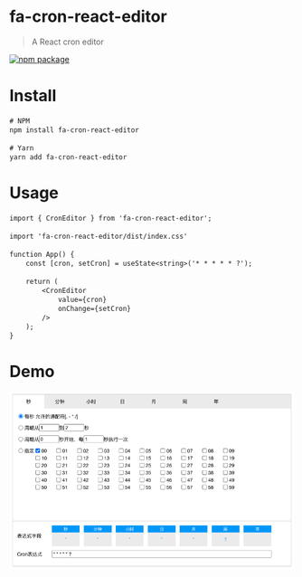 # fa-cron-react-editor
> A React cron editor

[![npm package](https://img.shields.io/npm/v/fa-cron-react-editor/latest.svg)](https://www.npmjs.com/package/fa-cron-react-editor)

# Install
```
# NPM
npm install fa-cron-react-editor

# Yarn
yarn add fa-cron-react-editor
```

# Usage
```
import { CronEditor } from 'fa-cron-react-editor';

import 'fa-cron-react-editor/dist/index.css'

function App() {
    const [cron, setCron] = useState<string>('* * * * * ?');

    return (
        <CronEditor 
            value={cron}
            onChange={setCron}
        />
    );
}
```

# Demo
![fa-cron-react-editor example](./doc/demo1.png)


